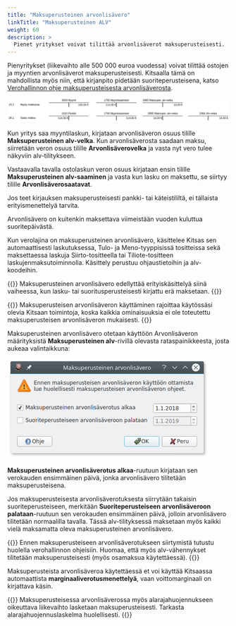 ```yaml
---
title: "Maksuperusteinen arvonlisävero"
linkTitle: "Maksuperusteinen ALV"
weight: 60
description: >
  Pienet yritykset voivat tilittää arvonlisäverot maksuperusteisesti.
---
```


Pienyritykset (liikevaihto alle 500 000 euroa vuodessa) voivat tilittää ostojen ja myyntien arvonlisäverot maksuperusteisesti. Kitsaalla tämä on mahdollista myös niin, että kirjanpito pidetään suoriteperusteisena, katso [Verohallinnon ohje maksuperusteisesta arvonlisäverosta](https://www.vero.fi/yritykset-ja-yhteisot/tietoa-yritysverotuksesta/arvonlisaverotus/pienyritykset_voivat_tilittaa_arvonlisa/).

![](/img/fi/alv/maksuperusteinen.png)

Kun yritys saa myyntilaskun, kirjataan arvonlisäveron osuus tilille **Maksuperusteinen alv-velka**. Kun arvonlisäverosta saadaan maksu, siirretään veron osuus tilille **Arvonlisäverovelka** ja vasta nyt vero tulee näkyviin alv-tilitykseen.

Vastaavalla tavalla ostolaskun veron osuus kirjataan ensin tilille **Maksuperusteinen alv-saaminen** ja vasta kun lasku on maksettu, se siirtyy tilille **Arvonlisäverosaatavat**.

Jos teet kirjauksen maksuperusteisesti pankki- tai käteistililtä, ei tällaista erityismenettelyä tarvita.

Arvonlisävero on kuitenkin maksettava viimeistään vuoden kuluttua suoritepäivästä.

Kun verolajina on maksuperusteinen arvonlisävero, käsittelee Kitsas sen automaattisesti laskutuksessa, Tulo- ja Meno-tyyppisissä tositteissa sekä maksettaessa laskuja Siirto-tositteella tai Tiliote-tositteen laskujenmaksutoiminnolla. Käsittely perustuu ohjaustietoihin ja alv-koodeihin.

{{<alert title="Älä kirjaa käsin maksuperusteisen arvonlisäveron eriä" color="danger">}}
Maksuperusteinen arvonlisävero edellyttää erityiskäsittelyä siinä vaiheessa, kun lasku- tai suoritusperusteisesti kirjattu erä maksetaan.
{{</alert>}}

{{<alert title="Ei kaikkia toimintoja">}}
Maksuperusteisen arvonlisäveron käyttäminen rajoittaa käytössäsi olevia Kitsaan toimintoja, koska kaikkia ominaisuuksia ei ole toteutettu maksuperusteisen arvonlisäveron mukaisesti.
{{</alert>}}

Maksuperusteinen arvonlisävero otetaan käyttöön Arvonlisäveron määrityksistä **Maksuperusteinen alv**-rivillä olevasta rataspainikkeesta, josta aukeaa valintaikkuna:

![](/img/fi/alv/malvikkuna.png)

**Maksuperusteinen arvonlisäverotus alkaa**-ruutuun kirjataan sen verokauden ensimmäinen päivä, jonka arvonlisävero tilitetään maksuperusteisena.

Jos maksuperusteisesta arvonlisäverotuksesta siirrytään takaisin suoriteperusteiseen, merkitään **Suoriteperusteiseen arvonlisäveroon palataan**-ruutuun sen verokauden ensimmäinen päivä, jolloin arvonlisävero tilitetään normaalilla tavalla. Tässä alv-tilityksessä maksetaan myös kaikki vielä maksamatta oleva maksuperusteinen arvonlisävero.

{{<alert title="Tutustu huolella verohallinnon ohjeisiin" color="danger">}}
Ennen maksuperusteiseen arvonlisäverotukseen siirtymistä tutustu huolella verohallinnon ohjeisiin. Huomaa, että myös alv-vähennykset tilitetään maksuperusteisesti (myös osamaksua käytettäessä).
{{</alert>}}

Maksuperusteista arvonlisäveroa käytettäessä et voi käyttää Kitsaassa automaattista **marginaaliverotusmenettelyä**, vaan voittomarginaali on kirjattava käsin.

{{<alert title="Alarajahuojennuslaskelman tarkastaminen" color="danger">}}
Maksuperusteisessa arvonlisäverossa myös alarajahuojennukseen oikeuttava liikevaihto lasketaan maksuperusteisesti. Tarkasta alarajahuojennuslaskelma huolellisesti.
{{</alert>}}
